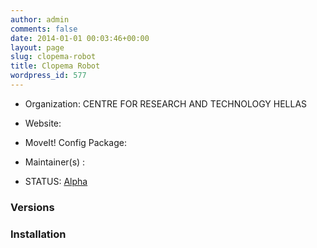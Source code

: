 ```yaml
---
author: admin
comments: false
date: 2014-01-01 00:03:46+00:00
layout: page
slug: clopema-robot
title: Clopema Robot
wordpress_id: 577
---
```



	
  * Organization: CENTRE FOR RESEARCH AND TECHNOLOGY HELLAS

	
  * Website:

	
  * MoveIt! Config Package: 

	
  * Maintainer(s) :

	
  * STATUS: [Alpha](/about/moveit-status#status-code-robots)




### Versions








### Installation






